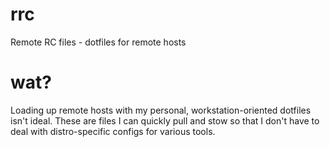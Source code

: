 # rrc
Remote RC files - dotfiles for remote hosts

# wat?
Loading up remote hosts with my personal, workstation-oriented dotfiles isn't
ideal. These are files I can quickly pull and stow so that I don't have to deal
with distro-specific configs for various tools.
